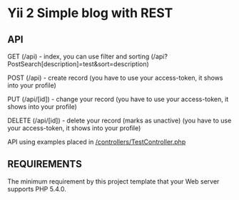 Yii 2 Simple blog with REST
============================



API
------------
GET (/api) - index, you can use filter and sorting (/api?PostSearch[description]=test&sort=description)

POST (/api) - create record (you have to use your access-token, it shows into your profile)

PUT (/api/[id]) - change your record (you have to use your access-token, it shows into your profile)

DELETE (/api/[id]) - delete your record (marks as unactive) (you have to use your access-token, it shows into your profile)

API using examples placed in [/controllers/TestController.php](https://github.com/YGugnin/blog/blob/master/controllers/TestController.php)

REQUIREMENTS
------------

The minimum requirement by this project template that your Web server supports PHP 5.4.0.

